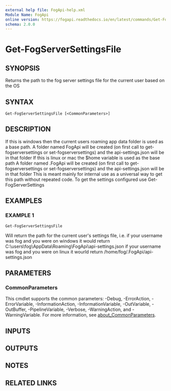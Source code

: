 ```yaml
---
external help file: FogApi-help.xml
Module Name: FogApi
online version: https://fogapi.readthedocs.io/en/latest/commands/Get-FogServerSettingsFile
schema: 2.0.0
---
```


# Get-FogServerSettingsFile

## SYNOPSIS
Returns the path to the fog server settings file for the current user based on the OS

## SYNTAX

```
Get-FogServerSettingsFile [<CommonParameters>]
```

## DESCRIPTION
If this is windows then the current users roaming app data folder is used as a base path.
    A folder named FogApi will be created (on first call to get-fogserversettings or set-fogserversettings) and the api-settings.json will be in that folder
If this is linux or mac the $home variable is used as the base path
    A folder named .FogApi will be created (on first call to get-fogserversettings or set-fogserversettings) and the api-settings.json will be in that folder
This is meant mainly for internal use as a universal way to get this path without repeated code.
To get the settings configured use Get-FogServerSettings

## EXAMPLES

### EXAMPLE 1
```
Get-FogServerSettingsFile
```

Will return the path for the current user's settings file, 
i.e.
if your username was fog and you were on windows it would return C:\users\fog\AppData\Roaming\FogApi\api-settings.json
if your username was fog and you were on linux it wourld return /home/fog/.FogApi/api-settings.json

## PARAMETERS

### CommonParameters
This cmdlet supports the common parameters: -Debug, -ErrorAction, -ErrorVariable, -InformationAction, -InformationVariable, -OutVariable, -OutBuffer, -PipelineVariable, -Verbose, -WarningAction, and -WarningVariable. For more information, see [about_CommonParameters](http://go.microsoft.com/fwlink/?LinkID=113216).

## INPUTS

## OUTPUTS

## NOTES

## RELATED LINKS
